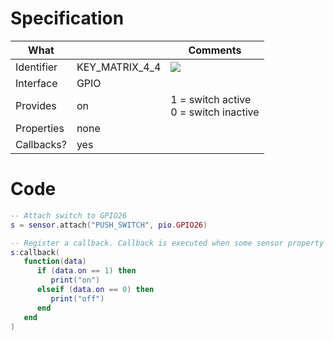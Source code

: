 # Specification

| What         |                | Comments                   |
|--------------|----------------|----------------------------|
| Identifier   | KEY_MATRIX_4_4 | ![](http://git.whitecatboard.org/push_button.png) |
| Interface    | GPIO           |                            |
| Provides     | on             | 1 = switch active<br/>0 = switch inactive|
| Properties   | none           |                            |
| Callbacks?   | yes            | |


# Code

```lua
-- Attach switch to GPIO26
s = sensor.attach("PUSH_SWITCH", pio.GPIO26)

-- Register a callback. Callback is executed when some sensor property changes.
s:callback(
   function(data)
      if (data.on == 1) then
         print("on")
      elseif (data.on == 0) then
         print("off")
      end
   end
)
```